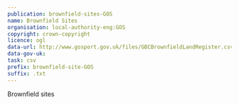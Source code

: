 ```yaml
---
publication: brownfield-sites-GOS
name: Brownfield Sites
organisation: local-authority-eng:GOS
copyright: crown-copyright
licence: ogl
data-url: http://www.gosport.gov.uk/files/GBCBrownfieldLandRegister.csv
data-gov-uk: 
task: csv
prefix: brownfield-site-GOS
suffix: .txt
---
```


Brownfield sites

